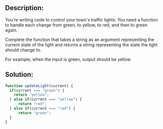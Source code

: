 ## Description:

You're writing code to control your town's traffic lights. You need a function to handle each change from green, to yellow, to red, and then to green again.

Complete the function that takes a string as an argument representing the current state of the light and returns a string representing the state the light should change to.

For example, when the input is green, output should be yellow.

 ## Solution:
 
```javascript
function updateLight(current) {
  if(current === "green") {
    return "yellow";
  } else if(current === "yellow") {
      return "red";
  } else if(current === "red") {
      return "green";
  }
}
```